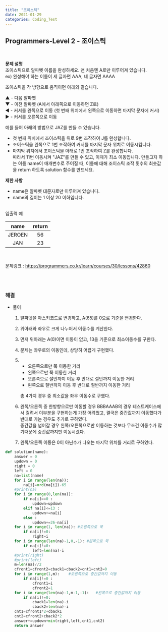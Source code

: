 ```yaml
---
title: "조이스틱"
date: 2021-01-29
categories: Coding_Test
---
```


## Programmers-Level 2 - 조이스틱
<br>

<b>문제 설명</b><br>
조이스틱으로 알파벳 이름을 완성하세요. 맨 처음엔 A로만 이루어져 있습니다.<br>
ex) 완성해야 하는 이름이 세 글자면 AAA, 네 글자면 AAAA

조이스틱을 각 방향으로 움직이면 아래와 같습니다.

▲ - 다음 알파벳<br>
▼ - 이전 알파벳 (A에서 아래쪽으로 이동하면 Z로)<br>
◀ - 커서를 왼쪽으로 이동 (첫 번째 위치에서 왼쪽으로 이동하면 마지막 문자에 커서)<br>
▶ - 커서를 오른쪽으로 이동

예를 들어 아래의 방법으로 JAZ를 만들 수 있습니다.

- 첫 번째 위치에서 조이스틱을 위로 9번 조작하여 J를 완성합니다.
- 조이스틱을 왼쪽으로 1번 조작하여 커서를 마지막 문자 위치로 이동시킵니다.
- 마지막 위치에서 조이스틱을 아래로 1번 조작하여 Z를 완성합니다.<br>
따라서 11번 이동시켜 "JAZ"를 만들 수 있고, 이때가 최소 이동입니다.
만들고자 하는 이름 name이 매개변수로 주어질 때, 이름에 대해 조이스틱 조작 횟수의 최솟값을 return 하도록 solution 함수를 만드세요.

<b>제한 사항</b><br>
- name은 알파벳 대문자로만 이루어져 있습니다.
- name의 길이는 1 이상 20 이하입니다.<br><br>

입출력 예<br>

| name | return |
|:---: |:------:|
|JEROEN|56      |
|JAN   |23      |

<br>

문제링크 : <https://programmers.co.kr/learn/courses/30/lessons/42860>

<br><br>

### 해결
* 풀이
    1. 알파벳을 아스키코드로 변경하고, A(65)를 0으로 기준을 변경한다.  <br>
    2. 위아래와 좌우로 크게 나누어서 이동수를 계산한다.  <br>
    3. 먼저 위아래는 A(0)이면 이동이 없고, 13을 기준으로 최소이동수를 구한다.   <br>
    4. 문제는 좌우로의 이동인데, 상당히 어렵게 구현했다. <br>
    5. - 오른쪽으로만 쭉 이동한 거리 
       - 왼쪽으로만 쭉 이동한 거리 
       - 오른쪽으로 절반까지 이동 후 반대로 절반까지 이동한 거리
       - 왼쪽으로 절반까지 이동 후 반대로 절반까지 이동한 거리
       
       총 4가지 경우 중 최소값을 좌우 이동수로 구했다.  <br>
    6. 왼쪽/오른쪽 중 한방향으로만 이동할 경우 BBBAAAB의 경우 테스트케이스에서 걸려서 이부분을 구현하는게 가장 어려웠고, 결국은 중간값까지 이동했다가 반대로 가는 경우도 추가로 구하였다. <br>
    중간값을 넘어갈 경우 왼쪽/오른쪽으로만 이동하는 것보다 무조건 이동수가 많기때문에 중간값까지만 이동시켰다. <br>
    7. 왼쪽/오른쪽 이동은 0이 아닌수가 나오는 마지막 위치를 거리로 구하였다.



```python 
def solution(name):
    answer = 0
    updown = 0
    right = 0
    left = 0
    na=list(name)
    for i in range(len(na)):
        na[i]=ord(na[i])-65
    #print(na)
    for i in range(0,len(na)):
        if na[i]==0 :
            updown=updown
        elif na[i]<=13 :
            updown+=na[i]
        else :
            updown+=26-na[i]
    for i in range(1, len(na)): #오른쪽으로 쭉 
        if na[i]!=0:
            right=i
    for i in range(len(na)-1,0,-1): #왼쪽으로 쭉
        if na[i]!=0:
            left=len(na)-i
    #print(right)
    #print(left)
    m=len(na)//2
    cfront1=cfront2=cback1=cback2=cnt1=cnt2=0
    for i in range(1,m):    #오른쪽으로 중간값까지 이동
        if na[i]!=0 :
            cfront1=i
            cfront2=1
    for i in range(len(na)-1,m-1,-1):   #왼쪽으로 중간값까지 이동
        if na[i]!=0:
            cback1=len(na)-i
            cback2=len(na)-i
    cnt1=cfront1*2+cback1
    cnt2=cfront2+cback2*2
    answer+=updown+min(right,left,cnt1,cnt2)
    return answer
```


